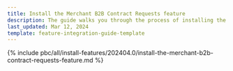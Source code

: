 ```yaml
---
title: Install the Merchant B2B Contract Requests feature
description: The guide walks you through the process of installing the Merchant Contract Requests feature into the project.
last_updated: Mar 12, 2024
template: feature-integration-guide-template
---
```


{% include pbc/all/install-features/202404.0/install-the-merchant-b2b-contract-requests-feature.md %} <!-- To edit, see /_includes/pbc/all/install-features/202404.0/install-the-merchant-b2b-contract-requests-feature.md -->
